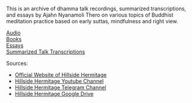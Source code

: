 This is an archive of dhamma talk recordings, summarized transcriptions, and essays by Ajahn Nyanamoli Thero on various topics of Buddhist meditation practice based on early suttas, mindfulness and right view.

[Audio](/hillside_hermitage_archive/audio/index)\
[Books](/hillside_hermitage_archive/books/index)\
[Essays](/hillside_hermitage_archive/essays/index)\
[Summarized Talk Transcriptions](/hillside_hermitage_archive/transcriptions/index)

Sources:
* [Official Website of Hillside Hermitage](https://www.hillsidehermitage.org/)
* [Hillside Hermitage Youtube Channel](https://www.youtube.com/channel/UCKejmWAt_kNpRMq5gQEGAqw)
* [Hillside Hermitage Telegram Channel](https://t.me/HillsideHermitage)
* [Hillside Hermitage Google Drive](https://drive.google.com/drive/folders/14bZ-9tSiSY8LdZFFbcP0rR-eEMOUC3tg)

